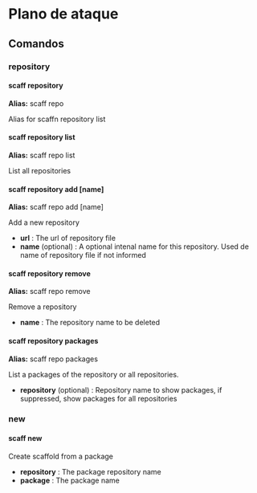 # Plano de ataque

## Comandos

### repository

#### scaff repository
__Alias:__ scaff repo

Alias for scaffn repository list

#### scaff repository list
__Alias:__ scaff repo list

List all repositories

#### scaff repository add <url> [name]
__Alias:__ scaff repo add <url> [name]

Add a new repository

* __url__ : The url of repository file
* __name__ (optional) : A optional intenal name for this repository. Used de name of repository file if not informed

#### scaff repository remove <name>
__Alias:__ scaff repo remove <name>

Remove a repository

* __name__ : The repository name to be deleted

#### scaff repository packages <repository>
__Alias:__ scaff repo packages <repository>

List a packages of the repository or all repositories.

* __repository__ (optional) : Repository name to show packages, if suppressed, show packages for all repositories


### new

#### scaff new

Create scaffold from a package

* __repository__ : The package repository name
* __package__ : The package name
